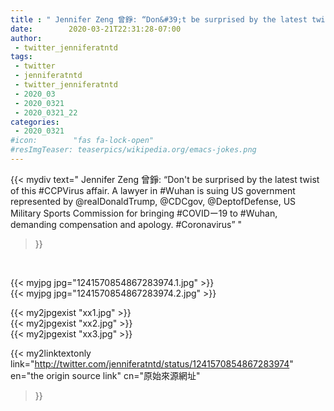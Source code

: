 ```yaml
---
title : " Jennifer Zeng 曾錚: “Don&#39;t be surprised by the latest twist of this #CCPVirus affair. A lawyer in #Wuhan is suing US government represented by @realDonaldTrump, @CDCgov, @DeptofDefense, US Military Sports Commission for bringing #COVIDー19 to #Wuhan, demanding compensation and apology. #Coronavirus”  "
date:        2020-03-21T22:31:28-07:00
author:
 - twitter_jenniferatntd
tags:
 - twitter
 - jenniferatntd
 - twitter_jenniferatntd
 - 2020_03
 - 2020_0321
 - 2020_0321_22
categories:
 - 2020_0321
#icon:        "fas fa-lock-open"
#resImgTeaser: teaserpics/wikipedia.org/emacs-jokes.png
---
```


{{< mydiv text=" Jennifer Zeng 曾錚: “Don&#39;t be surprised by the latest twist of this #CCPVirus affair. A lawyer in #Wuhan is suing US government represented by @realDonaldTrump, @CDCgov, @DeptofDefense, US Military Sports Commission for bringing #COVIDー19 to #Wuhan, demanding compensation and apology. #Coronavirus”  "
>}}
<br>


 {{< myjpg jpg="1241570854867283974.1.jpg" >}}<br>  {{< myjpg jpg="1241570854867283974.2.jpg" >}}<br> 

{{< my2jpgexist "xx1.jpg" >}}<br>
{{< my2jpgexist "xx2.jpg" >}}<br>
{{< my2jpgexist "xx3.jpg" >}}<br>


{{< my2linktextonly link="http://twitter.com/jenniferatntd/status/1241570854867283974"
en="the origin source link" cn="原始來源網址"
>}}


<br>

